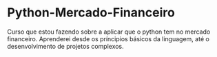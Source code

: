 # Python-Mercado-Financeiro
Curso que estou fazendo sobre a aplicar que o python tem no mercado financeiro. Aprenderei desde os príncipios básicos da linguagem, até o desenvolvimento de projetos complexos.
